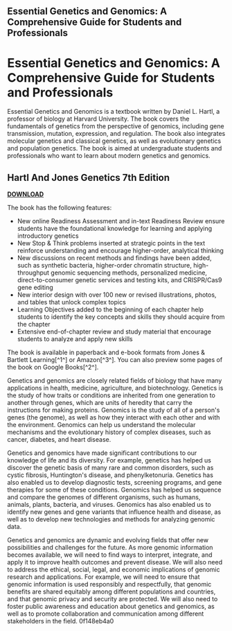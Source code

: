## Essential Genetics and Genomics: A Comprehensive Guide for Students and Professionals

  
# Essential Genetics and Genomics: A Comprehensive Guide for Students and Professionals
 
Essential Genetics and Genomics is a textbook written by Daniel L. Hartl, a professor of biology at Harvard University. The book covers the fundamentals of genetics from the perspective of genomics, including gene transmission, mutation, expression, and regulation. The book also integrates molecular genetics and classical genetics, as well as evolutionary genetics and population genetics. The book is aimed at undergraduate students and professionals who want to learn about modern genetics and genomics.
 
## Hartl And Jones Genetics 7th Edition


[**DOWNLOAD**](https://www.google.com/url?q=https%3A%2F%2Fbytlly.com%2F2tKFCn&sa=D&sntz=1&usg=AOvVaw0MczTwD1XChKazHuXfUnxj)

 
The book has the following features:
 
- New online Readiness Assessment and in-text Readiness Review ensure students have the foundational knowledge for learning and applying introductory genetics
- New Stop & Think problems inserted at strategic points in the text reinforce understanding and encourage higher-order, analytical thinking
- New discussions on recent methods and findings have been added, such as synthetic bacteria, higher-order chromatin structure, high-throughput genomic sequencing methods, personalized medicine, direct-to-consumer genetic services and testing kits, and CRISPR/Cas9 gene editing
- New interior design with over 100 new or revised illustrations, photos, and tables that unlock complex topics
- Learning Objectives added to the beginning of each chapter help students to identify the key concepts and skills they should acquire from the chapter
- Extensive end-of-chapter review and study material that encourage students to analyze and apply new skills

The book is available in paperback and e-book formats from Jones & Bartlett Learning[^1^] or Amazon[^3^]. You can also preview some pages of the book on Google Books[^2^].

Genetics and genomics are closely related fields of biology that have many applications in health, medicine, agriculture, and biotechnology. Genetics is the study of how traits or conditions are inherited from one generation to another through genes, which are units of heredity that carry the instructions for making proteins. Genomics is the study of all of a person's genes (the genome), as well as how they interact with each other and with the environment. Genomics can help us understand the molecular mechanisms and the evolutionary history of complex diseases, such as cancer, diabetes, and heart disease.
 
Genetics and genomics have made significant contributions to our knowledge of life and its diversity. For example, genetics has helped us discover the genetic basis of many rare and common disorders, such as cystic fibrosis, Huntington's disease, and phenylketonuria. Genetics has also enabled us to develop diagnostic tests, screening programs, and gene therapies for some of these conditions. Genomics has helped us sequence and compare the genomes of different organisms, such as humans, animals, plants, bacteria, and viruses. Genomics has also enabled us to identify new genes and gene variants that influence health and disease, as well as to develop new technologies and methods for analyzing genomic data.
 
Genetics and genomics are dynamic and evolving fields that offer new possibilities and challenges for the future. As more genomic information becomes available, we will need to find ways to interpret, integrate, and apply it to improve health outcomes and prevent disease. We will also need to address the ethical, social, legal, and economic implications of genomic research and applications. For example, we will need to ensure that genomic information is used responsibly and respectfully, that genomic benefits are shared equitably among different populations and countries, and that genomic privacy and security are protected. We will also need to foster public awareness and education about genetics and genomics, as well as to promote collaboration and communication among different stakeholders in the field.
 0f148eb4a0
